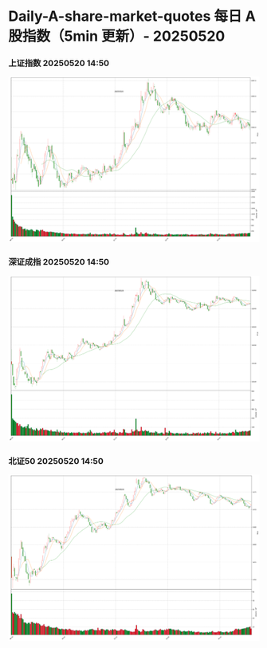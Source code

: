 
# Daily-A-share-market-quotes 每日 A 股指数（5min 更新）- 20250520

### 上证指数 20250520 14:50
![](./fig/2025/5/20250520-sh000001.png)

### 深证成指 20250520 14:50
![](./fig/2025/5/20250520-sz399001.png)

### 北证50 20250520 14:50
![](./fig/2025/5/20250520-bj899050.png)
